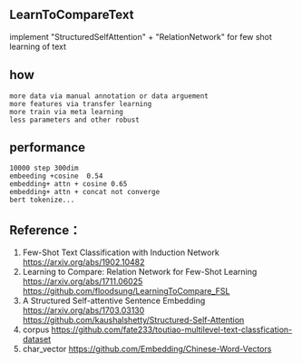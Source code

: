 ## LearnToCompareText
implement "StructuredSelfAttention" + "RelationNetwork" for few shot learning of text

## how
    more data via manual annotation or data arguement
    more features via transfer learning
    more train via meta learning
    less parameters and other robust

## performance
    10000 step 300dim    
    embeeding +cosine  0.54   
    embedding+ attn + cosine 0.65
    embedding+ attn + concat not converge
    bert tokenize...

## Reference：
1. Few-Shot Text Classification with Induction Network https://arxiv.org/abs/1902.10482    
2. Learning to Compare: Relation Network for Few-Shot Learning https://arxiv.org/abs/1711.06025 https://github.com/floodsung/LearningToCompare_FSL
3. A Structured Self-attentive Sentence Embedding  https://arxiv.org/abs/1703.03130 https://github.com/kaushalshetty/Structured-Self-Attention     
4. corpus  https://github.com/fate233/toutiao-multilevel-text-classfication-dataset
5. char_vector https://github.com/Embedding/Chinese-Word-Vectors